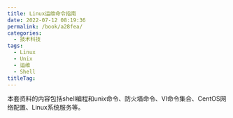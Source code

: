 ```yaml
---
title: Linux运维命令指南
date: 2022-07-12 08:19:36
permalink: /book/a28fea/
categories:
  - 技术科技
tags:
  - Linux
  - Unix
  - 运维
  - Shell
titleTag: 
---
```


本套资料的内容包括shell编程和unix命令、防火墙命令、VI命令集合、CentOS网络配置、Linux系统服务等。

<!-- more -->

<BookShelf
link="https://www.aliyundrive.com/s/xMXRYdD5nqs"
intro="本套资料的内容包括shell编程和unix命令、防火墙命令、VI命令集合、CentOS网络配置、Linux系统服务等。"
lang="中文"
/>
